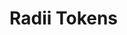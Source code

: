 <script setup>
  import * as tokens from 'olympus-ds-design-tokens/lib/radii.js'
  const types = [''];
</script>

# Radii Tokens

<TokenView 
  v-for="(type, index) in types" 
  category="radii" 
  orderBy="valueWithoutUnit"
  :tokens="tokens"
  :key="index" 
  :type="type" 
/>
